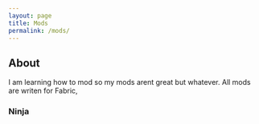 ```yaml
---
layout: page
title: Mods
permalink: /mods/
---
```


## About
I am learning how to mod so my mods arent great but whatever. All mods are writen for Fabric, 

### Ninja
